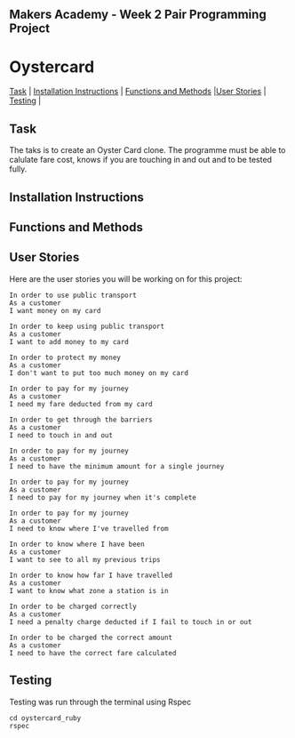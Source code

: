 ## Makers Academy - Week 2 Pair Programming Project

# Oystercard

[Task](#Task) | [Installation Instructions](#Installation) | [Functions and Methods](#Methods) |[User Stories](#Stories) | [Testing](#Testing) |

## <a name='Task'> Task </a>

The taks is to create an Oyster Card clone. The programme must be able to calulate fare cost, knows if you are touching in and out and to be tested fully.

## <a name='Installation'> Installation Instructions </a>

## <a name='Methods'> Functions and Methods </a>

## <a name='Stories'> User Stories </a>

Here are the user stories you will be working on for this project:

```
In order to use public transport
As a customer
I want money on my card
```
```
In order to keep using public transport
As a customer
I want to add money to my card
```
```
In order to protect my money
As a customer
I don't want to put too much money on my card
```
```
In order to pay for my journey
As a customer
I need my fare deducted from my card
```
```
In order to get through the barriers
As a customer
I need to touch in and out
```
```
In order to pay for my journey
As a customer
I need to have the minimum amount for a single journey
```
```
In order to pay for my journey
As a customer
I need to pay for my journey when it's complete
```
```
In order to pay for my journey
As a customer
I need to know where I've travelled from
```
```
In order to know where I have been
As a customer
I want to see to all my previous trips
```
```
In order to know how far I have travelled
As a customer
I want to know what zone a station is in
```
```
In order to be charged correctly
As a customer
I need a penalty charge deducted if I fail to touch in or out
```
```
In order to be charged the correct amount
As a customer
I need to have the correct fare calculated
```

## Testing

Testing was run through the terminal using Rspec

```
cd oystercard_ruby
rspec
```
